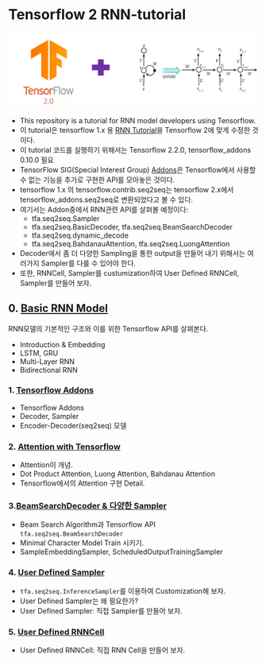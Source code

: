 # Tensorflow 2 RNN-tutorial

<p align="center"><img width="700" src="TF2-RNN.png" />  </p>

- This repository is a tutorial for RNN model developers using Tensorflow.
- 이 tutorial은 tensorflow 1.x 용 [RNN Tutorial](https://github.com/hccho2/Tensorflow-RNN-Tutorial)을 Tensorflow 2에 맞게 수정한 것이다.
- 이 tutorial 코드를 실행하기 위해서는 Tensorflow 2.2.0, tensorflow_addons 0.10.0 필요
- TensorFlow SIG(Special Interest Group) [Addons](https://www.tensorflow.org/addons/overview?hl=ko)은 Tensorflow에서 사용할 수 없는 기능을 추가로 구현한 API를 모아놓은 것이다. 
- tensorflow 1.x 의 tensorflow.contrib.seq2seq는 tensorflow 2.x에서 tensorflow_addons.seq2seq로 변환되었다고 볼 수 있다.
- 여기서는 Addon중에서 RNN관련 API를 살펴볼 예정이다:
    * tfa.seq2seq.Sampler
    * tfa.seq2seq.BasicDecoder, tfa.seq2seq.BeamSearchDecoder
    * tfa.seq2seq.dynamic_decode
    * tfa.seq2seq.BahdanauAttention, tfa.seq2seq.LuongAttention
- Decoder에서 좀 더 다양한 Sampling을 통한 output을 만들어 내기 위해서는 여러가지 Sampler를 다룰 수 있어야 한다.
- 또한, RNNCell, Sampler를 custumization하여 User Defined RNNCell, Sampler를 만들어 보자.


## 0. [Basic RNN Model](https://github.com/hccho2/Tensorflow-2-RNN-Tutorial/tree/master/0.%20Basic)
RNN모델의 기본적인 구조와 이를 위한 Tensorflow API를 살펴본다.
- Introduction & Embedding
- LSTM, GRU
- Multi-Layer RNN
- Bidirectional RNN

### 1. [Tensorflow Addons](https://github.com/hccho2/Tensorflow-2-RNN-Tutorial/tree/master/1.%20Tensorflow-Addons) 
- Tensorflow Addons
- Decoder, Sampler
- Encoder-Decoder(seq2seq) 모델 


### 2. [Attention with Tensorflow](https://github.com/hccho2/Tensorflow-2-RNN-Tutorial/tree/master/2.%20Attention-With-Tensorflow)
- Attention이 개념.
- Dot Product Attention, Luong Attention, Bahdanau Attention
- Tensorflow에서의 Attention 구현 Detail.

### 3.[BeamSearchDecoder & 다양한 Sampler](https://github.com/hccho2/Tensorflow-2-RNN-Tutorial/tree/master/3.%20BeamSearchDecoder-Sampler)
- Beam Search Algorithm과 Tensorflow API `tfa.seq2seq.BeamSearchDecoder`
- Minimal Character Model Train 시키기.
- SampleEmbeddingSampler, ScheduledOutputTrainingSampler

### 4. [User Defined Sampler](https://github.com/hccho2/Tensorflow-2-RNN-Tutorial/tree/master/4.%20User-Defined-Sampler)
- `tfa.seq2seq.InferenceSampler`를 이용하여 Customization해 보자.
- User Defined Sampler는 왜 필요한가?
- User Defined Sampler: 직접 Sampler를 만들어 보자.

### 5. [User Defined RNNCell](https://github.com/hccho2/Tensorflow-2-RNN-Tutorial/tree/master/5.%20User-Defined-RNNCell)
- User Defined RNNCell: 직접 RNN Cell을 만들어 보자.